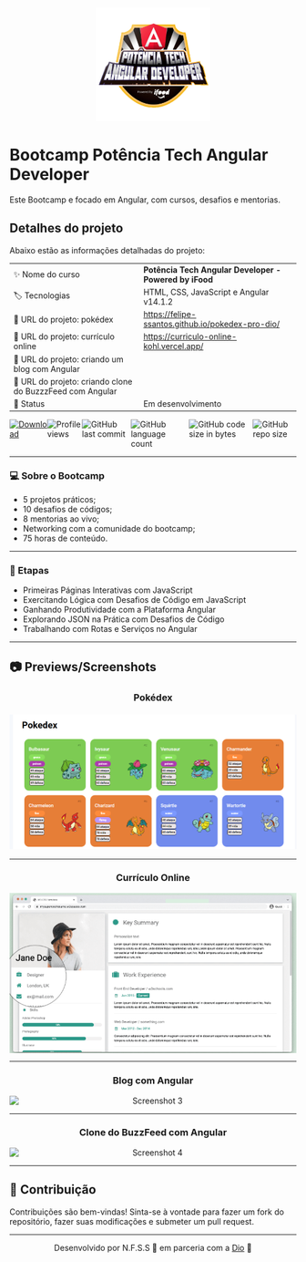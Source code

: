 <p align="center">
  <img width="200" height="200" alt="Logo Bootcamp Angular" src="./img/bootcamp-angular.png">
</p>

# Bootcamp Potência Tech Angular Developer

Este Bootcamp e focado em Angular, com cursos, desafios e mentorias.

## Detalhes do projeto

Abaixo estão as informações detalhadas do projeto:

|                 |                                                         |
| --------------- | ------------------------------------------------------- |
| :sparkles: Nome do curso | <b>Potência Tech Angular Developer - Powered by iFood</b>                        |
| :label: Tecnologias | HTML, CSS, JavaScript e Angular v14.1.2                                  |
| :rocket: URL do projeto: pokédex | https://felipe-ssantos.github.io/pokedex-pro-dio/                |
| :rocket: URL do projeto: currículo online | https://curriculo-online-kohl.vercel.app/         |
| :rocket: URL do projeto: criando um blog com Angular |           |
| :rocket: URL do projeto: criando clone do BuzzzFeed com Angular|           |
| 📌 Status        | Em desenvolvimento                                               |

<!-- Botões -->
<div style="display: flex; justify-content: space-between;">
  <a href="https://github.com/felipe-ssantos/bootcamp-angular-dio-by-ifood/archive/refs/heads/main.zip">
    <img src="https://img.shields.io/github/downloads/felipe-ssantos/bootcamp-angular-dio-by-ifood/total.svg" alt="Download">
  </a>
  <img src="https://gpvc.arturio.dev/felipe-ssantos" alt="Profile views">
  <img src="https://img.shields.io/github/last-commit/felipe-ssantos/bootcamp-angular-dio-by-ifood" alt="GitHub last commit">
  <img src="https://img.shields.io/github/languages/count/felipe-ssantos/bootcamp-angular-dio-by-ifood" alt="GitHub language count">  
  <img src="https://img.shields.io/github/languages/code-size/felipe-ssantos/bootcamp-angular-dio-by-ifood" alt="GitHub code size in bytes">
  <img src="https://img.shields.io/github/repo-size/felipe-ssantos/bootcamp-angular-dio-by-ifood" alt="GitHub repo size">
</div>



---

### 💻 Sobre o Bootcamp

- 5 projetos práticos;
- 10 desafios de códigos;
- 8 mentorias ao vivo;
- Networking com a comunidade do bootcamp;
- 75 horas de conteúdo.

---

### 📝 Etapas

- Primeiras Páginas Interativas com JavaScript
- Exercitando Lógica com Desafios de Código em JavaScript
- Ganhando Produtividade com a Plataforma Angular
- Explorando JSON na Prática com Desafios de Código
- Trabalhando com Rotas e Serviços no Angular

---

## 📷 Previews/Screenshots 

<div align="center">
<h3>Pokédex</3>
<br><br>
<img src="./img/pokedex.png" alt="Screenshot 1" style="display: block; margin: 0 auto;">
</div>

---

<div align="center">
<h3>Currículo Online</h3>
  <img src="./img/cv.png" alt="Screenshot 2" style="display: block; margin: 0 auto;">
</div>

---

<div align="center">
  <h3>Blog com Angular</h3>
  <img src="#" alt="Screenshot 3" style="display: block; margin: 0 auto;">
</div>

---

<div align="center">
  <h3>Clone do BuzzFeed com Angular</h3>
  <img src="#" alt="Screenshot 4" style="display: block; margin: 0 auto;">
</div>

---

## 🤝 Contribuição

Contribuições são bem-vindas! Sinta-se à vontade para fazer um fork do repositório, fazer suas modificações e submeter um pull request.

---

<p align="center">Desenvolvido por N.F.S.S 💜 em parceria com a <a href="dio.me">Dio</a> 👋</p>

